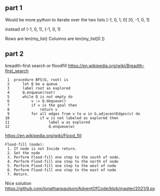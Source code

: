 ## part 1

Would be more python to iterate over the two lists
[-1, 0, 1, 0]
[0, -1, 0, 1]

instead of (-1, 0, 1), (-1, 0, 1)

Rows are len(my_list)
Columns are len(my_list[0 ])

## part 2

breadth-first search or floodfill
https://en.wikipedia.org/wiki/Breadth-first_search
```
 1  procedure BFS(G, root) is
 2      let Q be a queue
 3      label root as explored
 4      Q.enqueue(root)
 5      while Q is not empty do
 6          v := Q.dequeue()
 7          if v is the goal then
 8              return v
 9          for all edges from v to w in G.adjacentEdges(v) do
10              if w is not labeled as explored then
11                  label w as explored
12                  Q.enqueue(w)
```

https://en.wikipedia.org/wiki/Flood_fill
```
Flood-fill (node):
 1. If node is not Inside return.
 2. Set the node
 3. Perform Flood-fill one step to the south of node.
 4. Perform Flood-fill one step to the north of node
 5. Perform Flood-fill one step to the west of node
 6. Perform Flood-fill one step to the east of node
 7. Return.
```

Nice solution
https://github.com/jonathanpaulson/AdventOfCode/blob/master/2021/9.py